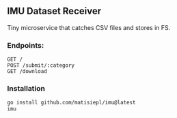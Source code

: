 ## IMU Dataset Receiver
Tiny microservice that catches CSV files and stores in FS.
### Endpoints:
```
GET /
POST /submit/:category
GET /download
```

### Installation
```bash
go install github.com/matisiepl/imu@latest
imu
```